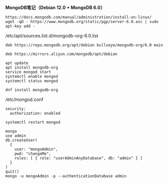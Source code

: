 **MongoDB笔记（Debian 12.0 + MongoDB 6.0）**
```
https://docs.mongodb.com/manual/administration/install-on-linux/
wget -qO - https://www.mongodb.org/static/pgp/server-6.0.asc | sudo apt-key add -
```
/etc/apt/sources.list.d/mongodb-org-6.0.list
```
deb https://repo.mongodb.org/apt/debian bullseye/mongodb-org/6.0 main
```
```
deb https://mirrors.aliyun.com/mongodb/apt/debian
```
```
apt update
apt install mongodb-org
service mongod start
systemctl enable mongod
systemctl status mongod
```
```
dnf install mongodb-org
```
/etc/mongod.conf
```
security:
  authorization: enabled
```
```
systemctl restart mongod
```
```
mongo
use admin
db.createUser(
  {
    user: "mongoAdmin",
    pwd: "changeMe",
    roles: [ { role: "userAdminAnyDatabase", db: "admin" } ]
  }
)
quit()
mongo -u mongoAdmin -p --authenticationDatabase admin
```
